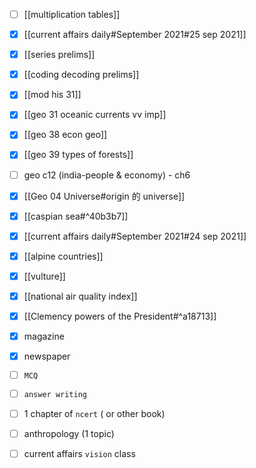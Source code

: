 - [ ] [[multiplication tables]]
- [x] [[current affairs daily#September 2021#25 sep 2021]]
- [x] [[series prelims]]
- [x] [[coding decoding prelims]]
- [x] [[mod his 31]]
- [x] [[geo 31 oceanic currents vv imp]]
- [x] [[geo 38 econ geo]]
- [x] [[geo 39 types of forests]]

- [ ] geo c12 (india-people & economy) - ch6

- [x] [[Geo 04 Universe#origin 的 universe]]

- [x] [[caspian sea#^40b3b7]]
- [x] [[current affairs daily#September 2021#24 sep 2021]]
- [x] [[alpine countries]]
- [x] [[vulture]]
- [x] [[national air quality index]]
- [x] [[Clemency powers of the President#^a18713]]
- [x] magazine
- [x] newspaper
- [ ] `MCQ`
- [ ] `answer writing`
- [ ] 1 chapter of `ncert` ( or other book)
- [ ] anthropology (1 topic)
- [ ] current affairs `vision` class